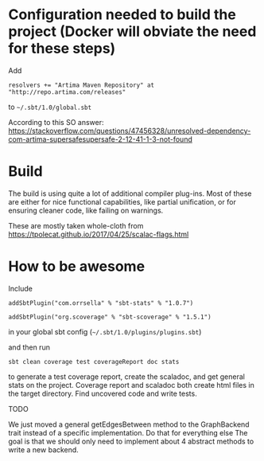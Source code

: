 # Configuration needed to build the project (Docker will obviate the need for these steps)


Add 

`resolvers += "Artima Maven Repository" at "http://repo.artima.com/releases"`

to `~/.sbt/1.0/global.sbt`

According to this SO answer:
https://stackoverflow.com/questions/47456328/unresolved-dependency-com-artima-supersafesupersafe-2-12-41-1-3-not-found

# Build

The build is using quite a lot of additional compiler plug-ins. Most of these
are either for nice functional capabilities, like partial unification, or for
ensuring cleaner code, like failing on warnings.

These are mostly taken whole-cloth from
https://tpolecat.github.io/2017/04/25/scalac-flags.html

# How to be awesome

Include

`addSbtPlugin("com.orrsella" % "sbt-stats" % "1.0.7")`

`addSbtPlugin("org.scoverage" % "sbt-scoverage" % "1.5.1")`

in your global sbt config (`~/.sbt/1.0/plugins/plugins.sbt`)

and then run

`sbt clean coverage test coverageReport doc stats`

to generate a test coverage report, create the scaladoc, and get general stats
on the project. Coverage report and scaladoc both create html files in the
target directory. Find uncovered code and write tests.

TODO 

We just moved a general getEdgesBetween method to the GraphBackend trait instead of a specific implementation. Do that for everything else
The goal is that we should only need to implement about 4 abstract methods to write a new backend.

